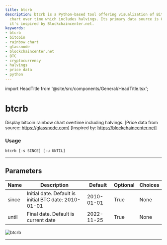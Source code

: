 ```yaml
---
title: btcrb
description: btcrb is a Python-based tool offering visualization of Bitcoin Rainbow
  chart over time which includes halvings. Its primary data source is Glassnode and
  it's inspired by Blockchaincenter.net.
keywords:
- btcrb
- bitcoin
- rainbow chart
- glassnode
- blockchaincenter.net
- BTC
- cryptocurrency
- halvings
- price data
- python
---
```


import HeadTitle from '@site/src/components/General/HeadTitle.tsx';

<HeadTitle title="btcrb - Ov - Crypto - Reference | OpenBB Terminal Docs" />

# btcrb

Display bitcoin rainbow chart overtime including halvings. [Price data from source: https://glassnode.com] [Inspired by: https://blockchaincenter.net]

### Usage

```python
btcrb [-s SINCE] [-u UNTIL]
```

---

## Parameters

| Name | Description | Default | Optional | Choices |
| ---- | ----------- | ------- | -------- | ------- |
| since | Initial date. Default is initial BTC date: 2010-01-01 | 2010-01-01 | True | None |
| until | Final date. Default is current date | 2022-11-25 | True | None |

![btcrb](https://user-images.githubusercontent.com/46355364/154068553-f40e8a63-dd69-4508-a0f1-d91cfd5e6e9b.png)

---
